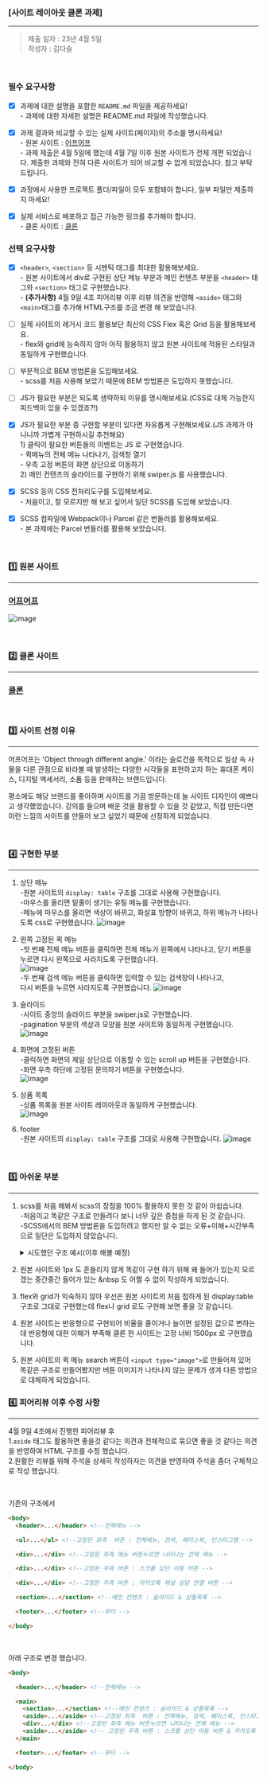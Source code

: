 ### [사이트 레이아웃 클론 과제]
---

>제출 일자 : 23년 4월 5일   
작성자 : 김다슬

<br>

### 필수 요구사항

- [x]  과제에 대한 설명을 포함한 `README.md` 파일을 제공하세요!  
        - 과제에 대한 자세한 설명은 README.md 파일에 작성했습니다. 

- [x]  과제 결과와 비교할 수 있는 실제 사이트(페이지)의 주소를 명시하세요!  
         - 원본 사이트 : [어프어프](https://earpearp.com/index.html)  
         - 과제 제출은 4월 5일에 했는데 4월 7일 이후 원본 사이트가 전체 개편 되었습니다. 제출한 과제와 전혀 다른 사이트가 되어 비교할 수 없게 되었습니다. 참고 부탁드립니다.

- [x]  과정에서 사용한 프로젝트 폴더/파일이 모두 포함돼야 합니다, 일부 파일만 제출하지 마세요!

- [x]  실제 서비스로 배포하고 접근 가능한 링크를 추가해야 합니다.  
        - 클론 사이트 : [클론](https://beautiful-sunflower-e9dfb0.netlify.app/)

### 선택 요구사항

- [x]  `<header>`, `<section>` 등 시멘틱 태그를 최대한 활용해보세요.  
        - 원본 사이트에서 div로 구현된 상단 메뉴 부분과 메인 컨텐츠 부분을 `<header>` 태그와 `<section>` 태그로 구현했습니다.   
        - **(추가사항)** 4월 9일 4조 피어리뷰 이후 리뷰 의견을 반영해 `<aside>` 태그와 `<main>`태그를 추가해 HTML구조를 조금 변경 해 보았습니다.  
        
- [ ]  실제 사이트의 레거시 코드 활용보단 최신의 CSS Flex 혹은 Grid 등을 활용해보세요.  
        - flex와 grid에 능숙하지 않아 아직 활용하지 않고 원본 사이트에 적용된 스타일과 동일하게 구현했습니다.  

- [ ]  부분적으로 BEM 방법론을 도입해보세요.  
        - scss를 처음 사용해 보았기 때문에 BEM 방법론은 도입하지 못했습니다. 

- [ ]  JS가 필요한 부분은 되도록 생략하되 이유를 명시해보세요.(CSS로 대체 가능한지 피드백이 있을 수 있겠죠?!)

- [X]  JS가 필요한 부분 중 구현할 부분이 있다면 자유롭게 구현해보세요.(JS 과제가 아니니까 가볍게 구현하시길 추천해요)  
        1) 클릭이 필요한 버튼들의 이벤트는 JS 로 구현했습니다.  
            -  퀵메뉴의 전체 메뉴 나타나기, 검색창 열기   
            -  우측 고정 버튼의 화면 상단으로 이동하기     
        2) 메인 컨텐츠의 슬라이드를 구현하기 위해 swiper.js 를 사용했습니다.   
        
- [X]  SCSS 등의 CSS 전처리도구를 도입해보세요.  
        - 처음이고, 잘 모르지만 해 보고 싶어서 일단 SCSS를 도입해 보았습니다. 
        
- [x]  SCSS 컴파일에 Webpack이나 Parcel 같은 번들러를 활용해보세요.  
        - 본 과제에는 Parcel 번들러를 활용해 보았습니다. 


<br>

### :one: 원본 사이트 
---

### [어프어프](https://earpearp.com/index.html)

![image](/screenshots/earpearp_full.png)

<br>

### :two: 클론 사이트 
---
### [클론](https://beautiful-sunflower-e9dfb0.netlify.app/)

<br>

### :three: 사이트 선정 이유
---
어프어프는 'Object through different angle.' 이라는 슬로건을 목적으로 일상 속 사물을 다른 관점으로 바라볼 때 발생하는 다양한 시각들을 표현하고자 하는 휴대폰 케이스, 디지털 액세서리, 소품 등을 판매하는 브랜드입니다. 

평소에도 해당 브랜드를 좋아하며 사이트를 가끔 방문하는데 늘 사이트 디자인이 예쁘다고 생각했었습니다. 강의를 들으며 배운 것을 활용할 수 있을 것 같았고, 직접 만든다면 이런 느낌의 사이트를 만들어 보고 싶었기 때문에 선정하게 되었습니다. 

<br>

### :four: 구현한 부분
---
1. 상단 메뉴  
-원본 사이트의 `display: table` 구조를 그대로 사용해 구현했습니다.  
-마우스를 올리면 밑줄이 생기는 유틸 메뉴를 구현했습니다.    
-메뉴에 마우스를 올리면 색상이 바뀌고, 화살표 방향이 바뀌고,
하위 메뉴가 나타나도록 css로 구현했습니다. 
![image](/screenshots/header.png)  

2. 왼쪽 고정된 퀵 메뉴  
-첫 번째 전체 메뉴 버튼을 클릭하면 전체 메뉴가 왼쪽에서 나타나고, 닫기 버튼을 누르면 다시 왼쪽으로 사라지도록 구현했습니다.   
![image](/screenshots/total.png)  
-두 번째 검색 메뉴 버튼을 클릭하면 입력할 수 있는 검색창이 나타나고,  
다시 버튼을 누르면 사라지도록 구현했습니다.
![image](/screenshots/quick_btns_search.png)
 

3. 슬라이드   
-사이트 중앙의 슬라이드 부분을 swiper.js로 구현했습니다.  
-pagination 부분의 색상과 모양을 원본 사이트와 동일하게 구현했습니다.  
![image](/screenshots/slide.png)    

4. 화면에 고정된 버튼   
-클릭하면 화면의 제일 상단으로 이동할 수 있는 scroll up 버튼을 구현했습니다.  
-화면 우측 하단에 고정된 문의하기 버튼을 구현했습니다.  
![image](/screenshots/fixed.png)  

5. 상품 목록  
-상품 목록을 원본 사이트 레이아웃과 동일하게 구현했습니다.  
![image](/screenshots/product.png)  

6. footer  
-원본 사이트의 `display: table` 구조를 그대로 사용해 구현했습니다. 
![image](/screenshots/footer.png)

<br>

### :five: 아쉬운 부분
---
1. scss를 처음 해봐서 scss의 장점을 100% 활용하지 못한 것 같아 아쉽습니다.  
-처음이고 똑같은 구조로 만들려다 보니 너무 깊은 중첩을 하게 된 것 같습니다.  
-SCSS에서의 BEM 방법론을 도입하려고 했지만 알 수 없는 오류+이해+시간부족으로 일단은 도입하지 않았습니다. 
      <details>
      <summary>시도했던 구조 예시(이후 해볼 예정)</summary>

      ```html
      <nav class="nav">
        <ul class="nav__menu">
          <li class="nav__item">
            <a class="nav__link"></a>
          </li>
          <li class="nav__item nav--active">
            <a class="nav__link"></a>
          </li>
        </ul>
      </nav>
      ```
      ```css
      .nav {
        ...
        &__menu {
          ...
        }
        &__item {
          ...
        }
        &__link {
          ...
        }
        &--active {
          ...
        }
      }
      ```
      </details>    

2. 원본 사이트와 1px 도 흔들리지 않게 똑같이 구현 하기 위해 왜 들어가 있는지 모르겠는 중간중간 들어가 있는 &nbsp 도 어쩔 수 없이 작성하게 되었습니다.  
3. flex와 grid가 익숙하지 않아 우선은 원본 사이트의 처음 접하게 된 display:table 구조로 그대로 구현했는데 flex나 grid 로도 구현해 보면 좋을 것 같습니다.
4. 원본 사이트는 반응형으로 구현되어 비율을 줄이거나 늘이면 설정된 값으로 변하는데 반응형에 대한 이해가 부족해 클론 한 사이트는 고정 너비 1500px 로 구현했습니다.  
5. 원본 사이트의 퀵 메뉴 search 버튼이 `<input type="image">`로 만들어져 있어 똑같은 구조로 만들어봤지만 버튼 이미지가 나타나지 않는 문제가 생겨 다른 방법으로 대체하게 되었습니다.  


### :six: 피어리뷰 이후 수정 사항
---

4월 9일 4조에서 진행한 피어리뷰 후  
 1.`aside` 태그도 활용하면 좋을것 같다는 의견과 전체적으로 묶으면 좋을 것 같다는 의견을 반영하여 HTML 구조를 수정 했습니다.   
 2.원활한 리뷰를 위해 주석을 상세히 작성하자는 의견을 반영하여 주석을 좀더 구체적으로 작성 했습니다. 

 <br>

기존의 구조에서

```html
<body>
  <header>...</header> <!--전체메뉴 -->

  <ul>...</ul> <!--고정된 좌측  버튼 : 전체메뉴, 검색, 페이스북, 인스타그램 -->

  <div>...</div> <!--고정된 좌측 메뉴 버튼누르면 나타나는 전체 메뉴 -->

  <div>...</div> <!--고정된 우측 버튼 : 스크롤 상단 이동 버튼 -->

  <div>...</div> <!--고정된 우측 버튼 : 카카오톡 채널 상담 연결 버튼 -->

  <section>...</section> <!--메인 컨텐츠 : 슬라이드 & 상품목록 -->

  <footer>...</footer> <!--푸터 -->

</body>
```

<br>

아래 구조로 변경 했습니다. 

```html
<body>

  <header>...</header> <!--전체메뉴 -->

  <main> 
    <section>...</section> <!--메인 컨텐츠 : 슬라이드 & 상품목록 -->
    <aside>...</aside> <!--고정된 좌측  버튼 : 전체메뉴, 검색, 페이스북, 인스타그램 -->
    <div>...</div> <!--고정된 좌측 메뉴 버튼누르면 나타나는 전체 메뉴 -->
    <aside>...</aside> <!-- 고정된 우측 버튼 : 스크롤 상단 이동 버튼 & 카카오톡 채널 상담 버튼-->
  </main>

  <footer>...</footer> <!--푸터 -->

</body>
```